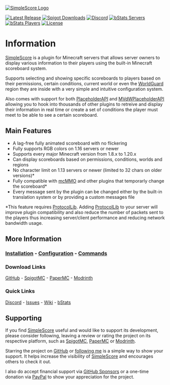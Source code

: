 [![SimpleScore Logo]][GitHub]

[![Latest Release](https://img.shields.io/github/v/release/r4g3baby/SimpleScore)](https://github.com/r4g3baby/SimpleScore/releases/latest)
[![Spigot Downloads](https://img.shields.io/spiget/downloads/23243)][SpigotMC]
[![Discord](https://img.shields.io/discord/217018114083127296)][Discord]
[![bStats Servers](https://img.shields.io/bstats/servers/644)][bStats]
[![bStats Players](https://img.shields.io/bstats/players/644)][bStats]
[![License](https://img.shields.io/github/license/r4g3baby/SimpleScore)](https://github.com/r4g3baby/SimpleScore/blob/main/LICENSE)

# Information
[SimpleScore][GitHub] is a plugin for Minecraft servers that allows server owners to display various information to their players using the built-in Minecraft scoreboard system.

Supports selecting and showing specific scoreboards to players based on their permissions, certain conditions, current world or even the [WorldGuard][WorldGuard] region they are inside with a very simple and intuitive configuration system.

Also comes with support for both [PlaceholderAPI][PlaceholderAPI] and [MVdWPlaceholderAPI][MVdWPlaceholderAPI] allowing you to hook into thousands of other plugins to retreive and display their information in real time or create a set of conditions the player must meet to be able to see a certain scoreboard.

## Main Features
- A lag-free fully animated scoreboard with no flickering
- Fully supports RGB colors on 1.16 servers or newer
- Supports every major Minecraft version from 1.8.x to 1.20.x
- Can display scoreboards based on permissions, conditions, worlds and regions
- No character limit on 1.13 servers or newer (limited to 32 chars on older versions)*
- Fully compatible with [mcMMO][mcMMO] and other plugins that temporarly change the scoreboard*
- Every message sent by the plugin can be changed either by the built-in translation system or by providing a custom messages file

*This feature requires [ProtocolLib][ProtocolLib]. Adding [ProtocolLib][ProtocolLib] to your server will improve plugin compatibility and also reduce the number of packets sent to the players thus increasing server/client performance and reducing network bandwidth usage.

## More Information
### [Installation](https://github.com/r4g3baby/SimpleScore/wiki/Installation) - [Configuration](https://github.com/r4g3baby/SimpleScore/wiki/Configuration) - [Commands](https://github.com/r4g3baby/SimpleScore/wiki/Commands)

### Download Links
[GitHub](https://github.com/r4g3baby/SimpleScore/releases/latest) - [SpigotMC][SpigotMC] - [PaperMC][PaperMC] - [Modrinth][Modrinth]

### Quick Links
[Discord][Discord] - [Issues](https://github.com/r4g3baby/SimpleScore/issues) - [Wiki](https://github.com/r4g3baby/SimpleScore/wiki) - [bStats][bStats]

## Supporting
If you find [SimpleScore][GitHub] useful and would like to support its development, please consider following, leaving a review or rating the project on its respective platform, such as [SpigotMC][SpigotMC], [PaperMC][PaperMC] or [Modrinth][Modrinth].

Starring the project on [GitHub][GitHub] or [following me](https://github.com/r4g3baby) is a simple way to show your support. It helps increase the visibility of [SimpleScore][GitHub] and encourages others to check it out.

I also do accept financial support via [GitHub Sponsors][Sponsors] or a one-time donation via [PayPal][PayPal] to show your appreciation for the project.


[SimpleScore Logo]: https://raw.githubusercontent.com/r4g3baby/SimpleScore/main/.github/SimpleScore.png

[GitHub]: https://github.com/r4g3baby/SimpleScore
[Modrinth]: https://modrinth.com/plugin/simplescore
[SpigotMC]: https://www.spigotmc.org/resources/23243/
[PaperMC]: https://hangar.papermc.io/r4g3baby/SimpleScore

[Discord]: https://discord.gg/cJnzTDGphE
[bStats]: https://bstats.org/plugin/bukkit/SimpleScore/644

[Sponsors]: https://github.com/sponsors/r4g3baby
[PayPal]: https://paypal.me/RageBaby

[mcMMO]: https://www.spigotmc.org/resources/64348/
[WorldGuard]: https://dev.bukkit.org/projects/worldguard
[PlaceholderAPI]: https://www.spigotmc.org/resources/6245/
[MVdWPlaceholderAPI]: https://www.spigotmc.org/resources/11182/
[ProtocolLib]: https://www.spigotmc.org/resources/1997/